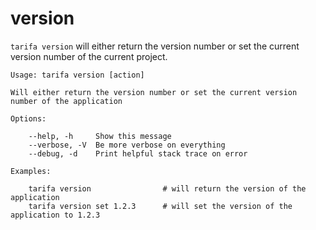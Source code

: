 # version

`tarifa version` will either return the version number or set the current version number of the current project.

```
Usage: tarifa version [action]

Will either return the version number or set the current version number of the application

Options:

    --help, -h     Show this message
    --verbose, -V  Be more verbose on everything
    --debug, -d    Print helpful stack trace on error

Examples:

    tarifa version                # will return the version of the application
    tarifa version set 1.2.3      # will set the version of the application to 1.2.3
```
